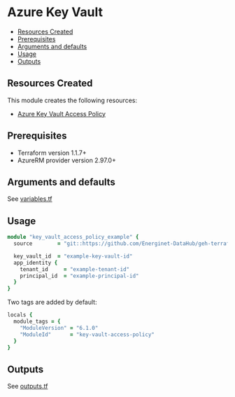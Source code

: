 # Azure Key Vault

- [Resources Created](#resources-created)
- [Prerequisites](#prerequisites)
- [Arguments and defaults](#arguments-and-defaults)
- [Usage](#usage)
- [Outputs](#outputs)

## Resources Created

This module creates the following resources:

- [Azure Key Vault Access Policy](https://registry.terraform.io/providers/hashicorp/azurerm/latest/docs/resources/key_vault_access_policy)

## Prerequisites

- Terraform version 1.1.7+
- AzureRM provider version 2.97.0+

## Arguments and defaults

See [variables.tf](./variables.tf)

## Usage

```ruby
module "key_vault_access_policy_example" {
  source        = "git::https://github.com/Energinet-DataHub/geh-terraform-modules.git//azure/key-vault-access-policy?ref=6.1.0"

  key_vault_id  = "example-key-vault-id"
  app_identity {
    tenant_id     = "example-tenant-id"
    principal_id  = "example-principal-id"
  }
}
```

Two tags are added by default:

```ruby
locals {
  module_tags = {
    "ModuleVersion" = "6.1.0"
    "ModuleId"      = "key-vault-access-policy"
  }
}
```

## Outputs

See [outputs.tf](./outputs.tf)
